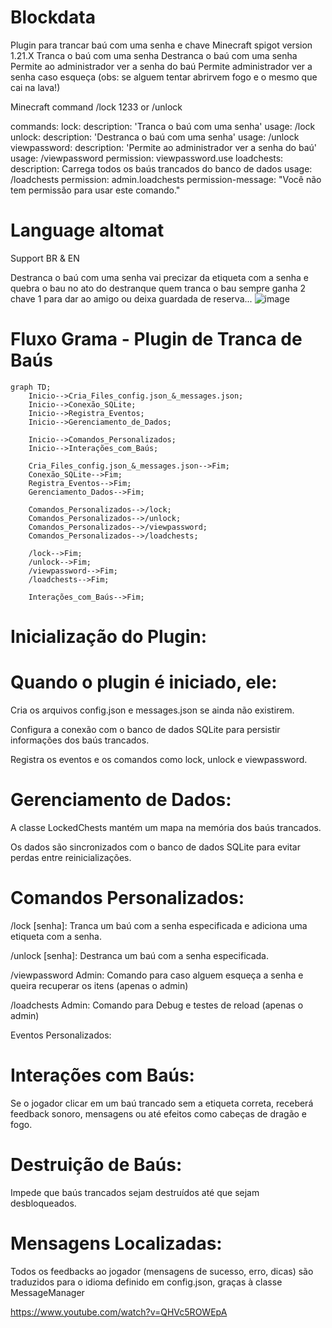 # Blockdata
Plugin para trancar baú com uma senha e chave Minecraft spigot version 1.21.X Tranca o baú com uma senha Destranca o baú com uma senha Permite ao administrador ver a senha do baú Permite administrador ver a senha caso esqueça
(obs: se alguem tentar abrirvem fogo e o mesmo que cai na lava!)

Minecraft command /lock 1233 or /unlock

commands:
  lock:
    description: 'Tranca o baú com uma senha'
    usage: /lock <senha>
  unlock:
    description: 'Destranca o baú com uma senha'
    usage: /unlock <senha>
  viewpassword:
    description: 'Permite ao administrador ver a senha do baú'
    usage: /viewpassword
    permission: viewpassword.use
  loadchests:
    description: Carrega todos os baús trancados do banco de dados
    usage: /loadchests
    permission: admin.loadchests
    permission-message: "Você não tem permissão para usar este comando."
    
# Language altomat
Support BR & EN

    
Destranca o baú com uma senha vai precizar da etiqueta com a senha e quebra o bau no ato do destranque 
quem tranca o bau sempre ganha 2 chave 1 para dar ao amigo ou deixa guardada de reserva... 
![image](https://github.com/user-attachments/assets/0f2b775d-00ed-4ce8-bcf1-0a677736c415)

# Fluxo Grama - Plugin de Tranca de Baús

```mermaid
graph TD;
    Inicio-->Cria_Files_config.json_&_messages.json;
    Inicio-->Conexão_SQLite;
    Inicio-->Registra_Eventos;
    Inicio-->Gerenciamento_de_Dados;

    Inicio-->Comandos_Personalizados;
    Inicio-->Interações_com_Baús;

    Cria_Files_config.json_&_messages.json-->Fim;
    Conexão_SQLite-->Fim;
    Registra_Eventos-->Fim;
    Gerenciamento_Dados-->Fim;

    Comandos_Personalizados-->/lock;
    Comandos_Personalizados-->/unlock;
    Comandos_Personalizados-->/viewpassword;
    Comandos_Personalizados-->/loadchests;

    /lock-->Fim;
    /unlock-->Fim;
    /viewpassword-->Fim;
    /loadchests-->Fim;

    Interações_com_Baús-->Fim;
```
# Inicialização do Plugin:

# Quando o plugin é iniciado, ele:

Cria os arquivos config.json e messages.json se ainda não existirem.

Configura a conexão com o banco de dados SQLite para persistir informações dos baús trancados.

Registra os eventos e os comandos como lock, unlock e viewpassword.

# Gerenciamento de Dados:

A classe LockedChests mantém um mapa na memória dos baús trancados.

Os dados são sincronizados com o banco de dados SQLite para evitar perdas entre reinicializações.

# Comandos Personalizados:

/lock [senha]: Tranca um baú com a senha especificada e adiciona uma etiqueta com a senha.

/unlock [senha]: Destranca um baú com a senha especificada.

/viewpassword Admin: Comando para caso alguem esqueça a senha e queira recuperar os itens (apenas o admin)

/loadchests Admin: Comando para Debug e testes de reload (apenas o admin)

Eventos Personalizados:

# Interações com Baús:

Se o jogador clicar em um baú trancado sem a etiqueta correta, receberá feedback sonoro, mensagens ou até efeitos como cabeças de dragão e fogo.

# Destruição de Baús:

Impede que baús trancados sejam destruídos até que sejam desbloqueados.

# Mensagens Localizadas:

Todos os feedbacks ao jogador (mensagens de sucesso, erro, dicas) são traduzidos para o idioma definido em config.json, graças à classe MessageManager



https://www.youtube.com/watch?v=QHVc5ROWEpA

